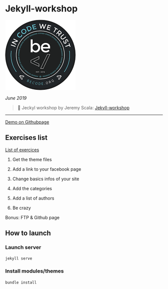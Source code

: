 # Jekyll-workshop

![Becode logo](https://raw.githubusercontent.com/Raigyo/react-character-manager/master/img/becode-logo.png)



*June 2019*

> 🔨 Jeckyl workshop by Jeremy Scala: [Jekyll-workshop](https://github.com/scalajeremy/Jekyll-workshop)


* * *

[Demo on Githubpage](https://raigyo.github.io/Jekyll-workshop/) 


## Exercises list

[List of exercices](https://github.com/scalajeremy/Jekyll-workshop/blob/master/7_work.md)

1. Get the theme files

2. Add a link to your facebook page

3. Change basics infos of your site

4. Add the categories

5. Add a list of authors

6. Be crazy

Bonus: FTP & Github page

## How to launch

### Launch server

`jekyll serve`

### Install modules/themes

`bundle install`
